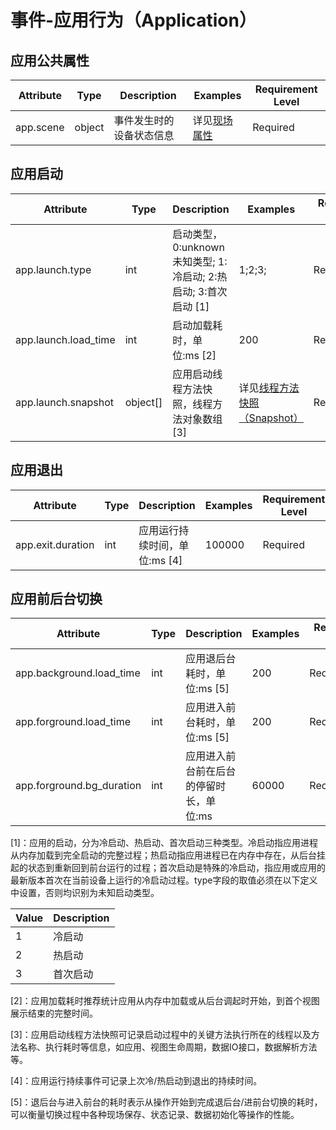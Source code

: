 
# 事件-应用行为（Application）

## 应用公共属性

| Attribute | Type | Description | Examples | Requirement Level |
| -- | -- | -- | -- | -- |
| app.scene | object | 事件发生时的设备状态信息 | 详见[现场属性](./common_scene.md) | Required |

## 应用启动

| Attribute | Type | Description | Examples | Requirement Level |
| -- | -- | -- | -- | -- |
| app.launch.type | int | 启动类型，0:unknown未知类型; 1:冷启动; 2:热启动; 3:首次启动 [1] | 1;2;3; | Required |
| app.launch.load_time | int | 启动加载耗时，单位:ms [2] | 200 | Required |
| app.launch.snapshot | object[] | 应用启动线程方法快照，线程方法对象数组 [3] | 详见[线程方法快照（Snapshot）](./event_user_action.md#线程方法快照snapshot) | Recommended |

## 应用退出

| Attribute | Type | Description | Examples | Requirement Level |
| -- | -- | -- | -- | -- |
| app.exit.duration | int | 应用运行持续时间，单位:ms [4] | 100000 | Required |

## 应用前后台切换

| Attribute | Type | Description | Examples | Requirement Level |
| -- | -- | -- | -- | -- |
| app.background.load_time | int | 应用退后台耗时，单位:ms [5] | 200 | Required |
| app.forground.load_time | int | 应用进入前台耗时，单位:ms [5] | 200 | Required |
| app.forground.bg_duration | int | 应用进入前台前在后台的停留时长，单位:ms | 60000 | Recommended |

[1]：应用的启动，分为冷启动、热启动、首次启动三种类型。冷启动指应用进程从内存加载到完全启动的完整过程；热启动指应用进程已在内存中存在，从后台挂起的状态到重新回到前台运行的过程；首次启动是特殊的冷启动，指应用或应用的最新版本首次在当前设备上运行的冷启动过程。type字段的取值必须在以下定义中设置，否则均识别为未知启动类型。

| Value | Description |
| -- | -- |
| 1 | 冷启动 |
| 2 | 热启动 |
| 3 | 首次启动 |

[2]：应用加载耗时推荐统计应用从内存中加载或从后台调起时开始，到首个视图展示结束的完整时间。

[3]：应用启动线程方法快照可记录启动过程中的关键方法执行所在的线程以及方法名称、执行耗时等信息，如应用、视图生命周期，数据IO接口，数据解析方法等。

[4]：应用运行持续事件可记录上次冷/热启动到退出的持续时间。

[5]：退后台与进入前台的耗时表示从操作开始到完成退后台/进前台切换的耗时，可以衡量切换过程中各种现场保存、状态记录、数据初始化等操作的性能。
